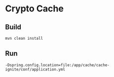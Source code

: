 # Crypto Cache

## Build

```
mvn clean install
```

## Run

```
-Dspring.config.location=file:/app/cache/cache-ignite/conf/application.yml
```